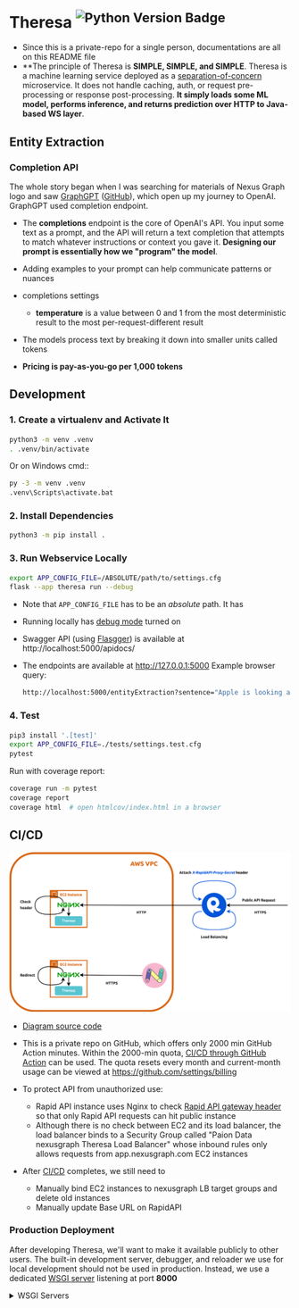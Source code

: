 Theresa <sup>![Python Version Badge][Python Version Badge]</sup>
================================================================

- Since this is a private-repo for a single person, documentations are all on this README file
- **The principle of Theresa is **SIMPLE, SIMPLE, and SIMPLE**. Theresa is a machine learning service deployed as a
  [separation-of-concern](https://stackoverflow.com/a/59492509) microservice. It does not handle caching, auth, or
  request pre-processing or response post-processing. **It simply loads some ML model, performs inference, and returns
  prediction over HTTP to Java-based WS layer**.

Entity Extraction
-----------------

### Completion API

The whole story began when I was searching for materials of Nexus Graph logo and saw 
[GraphGPT](https://www.youtube.com/watch?v=mYCIRcobukI&t=1s) ([GitHub](https://github.com/varunshenoy/GraphGPT)), which
open up my journey to OpenAI. GraphGPT used completion endpoint.

- The **completions** endpoint is the core of OpenAI's API. You input some text as a prompt, and the API will return a
  text completion that attempts to match whatever instructions or context you gave it. **Designing our prompt is
  essentially how we "program" the model**.
- Adding examples to your prompt can help communicate patterns or nuances
- completions settings

  - **temperature** is a value between 0 and 1 from the most deterministic result to the most
    per-request-different result

- The models process text by breaking it down into smaller units called tokens
- **Pricing is pay-as-you-go per 1,000 tokens**


Development
-----------

### 1. Create a virtualenv and Activate It

```bash
python3 -m venv .venv
. .venv/bin/activate
```

Or on Windows cmd::

```bash
py -3 -m venv .venv
.venv\Scripts\activate.bat
```

### 2. Install Dependencies

```bash
python3 -m pip install .
```

### 3. Run Webservice Locally

```bash
export APP_CONFIG_FILE=/ABSOLUTE/path/to/settings.cfg
flask --app theresa run --debug
```

- Note that `APP_CONFIG_FILE` has to be an _absolute_ path. It has
- Running locally has [debug mode][Flas debug mode] turned on
- Swagger API (using [Flasgger][Flasgger]) is available at http://localhost:5000/apidocs/
- The endpoints are available at http://127.0.0.1:5000 Example browser query:

  ```bash
  http://localhost:5000/entityExtraction?sentence="Apple is looking at buying U.K. startup for $1 billion"
  ```

### 4. Test

```bash
pip3 install '.[test]'
export APP_CONFIG_FILE=./tests/settings.test.cfg
pytest
```

Run with coverage report:

```bash
coverage run -m pytest
coverage report
coverage html  # open htmlcov/index.html in a browser
```

CI/CD
-----

![Error loadging deployment.png](./docs/deployment.png)

- [Diagram source code](./docs/deployment.drawio)
- This is a private repo on GitHub, which offers only 2000 min GitHub Action minutes. Within the 2000-min quota,
  [CI/CD through GitHub Action](.github/workflows/ci-cd.yml) can be used. The quota resets every month and current-month
  usage can be viewed at https://github.com/settings/billing
- To protect API from unauthorized use:

  - Rapid API instance uses Nginx to check [Rapid API gateway header][Rapid API firewall settings] so that only Rapid
    API requests can hit public instance
  - Although there is no check between EC2 and its load balancer, the load balancer binds to a Security Group called
    "Paion Data nexusgraph Theresa Load Balancer" whose inbound rules only allows requests from app.nexusgraph.com EC2
    instances

- After [CI/CD](./.github/workflows/ci-cd.yml) completes, we still need to

  - Manually bind EC2 instances to nexusgraph LB target groups and delete old instances
  - Manually update Base URL on RapidAPI

### Production Deployment

After developing Theresa, we'll want to make it available publicly to other users. The built-in development server,
debugger, and reloader we use for local development should not be used in production. Instead, we use a dedicated
[WSGI server](#wsgi-servers) listening at port **8000**

<details>
<summary>WSGI Servers</summary>

A [Web Server Gateway Interface][WSGI] (WSGI) server implements the web server side of the WSGI interface for running
Python web applications.

#### Why is WSGI necessary?

A traditional web server does not understand or have any way to run Python applications. In the late 1990s, a developer
named Grisha Trubetskoy
[came up with an Apache module called mod_python](http://grisha.org/blog/2013/10/25/mod-python-the-long-story/) to
execute arbitrary Python code. For several years in the late 1990s and early 2000s, Apache configured with mod_python
ran most Python web applications.

However, mod_python wasn't a standard specification. It was just an implementation that allowed Python code to run on a
server. As mod_python's development stalled and security vulnerabilities were discovered there was recognition by the
community that a consistent way to execute Python code for web applications was needed.

Therefore the Python community came up with WSGI as a standard interface that modules and containers could implement.
WSGI is now the accepted approach for running Python web applications.

![Error loading wsgi-interface.png](./docs/wsgi-interface.png)

As shown in the above diagram, a WSGI server simply invokes a callable object on the WSGI application as defined by the
[PEP 3333][PEP 3333] standard.

</details>


[Flas debug mode]: https://flask.palletsprojects.com/en/latest/quickstart/#debug-mode
[Flasgger]: https://github.com/flasgger/flasgger

[PEP 3333]: https://qubitpi.github.io/peps/pep-3333.html
[Python Version Badge]: https://img.shields.io/badge/Python-3.10-brightgreen?style=flat-square&logo=python&logoColor=white

[Rapid API firewall settings]: https://docs.rapidapi.com/docs/security-threat-protection#firewall-settings

[WSGI]: https://www.fullstackpython.com/wsgi-servers.html
